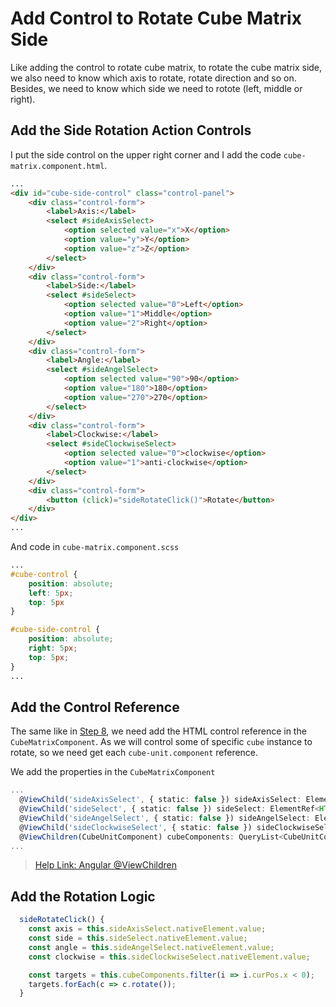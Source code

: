 # Add Control to Rotate Cube Matrix Side

Like adding the control to rotate cube matrix, to rotate the cube matrix side, we also need to know which axis to rotate, rotate direction and so on. Besides, we need to know which side we need to rotote (left, middle or right).

## Add the Side Rotation Action Controls

I put the side control on the upper right corner and I add the code `cube-matrix.component.html`.

``` html
...
<div id="cube-side-control" class="control-panel">
    <div class="control-form">
        <label>Axis:</label>
        <select #sideAxisSelect>
            <option selected value="x">X</option>
            <option value="y">Y</option>
            <option value="z">Z</option>
        </select>
    </div>
    <div class="control-form">
        <label>Side:</label>
        <select #sideSelect>
            <option selected value="0">Left</option>
            <option value="1">Middle</option>
            <option value="2">Right</option>
        </select>
    </div>
    <div class="control-form">
        <label>Angle:</label>
        <select #sideAngelSelect>
            <option selected value="90">90</option>
            <option value="180">180</option>
            <option value="270">270</option>
        </select>
    </div>
    <div class="control-form">
        <label>Clockwise:</label>
        <select #sideClockwiseSelect>
            <option selected value="0">clockwise</option>
            <option value="1">anti-clockwise</option>
        </select>
    </div>
    <div class="control-form">
        <button (click)="sideRotateClick()">Rotate</button>
    </div>
</div>
...
```

And code in `cube-matrix.component.scss`

``` css
...
#cube-control {
    position: absolute;
    left: 5px;
    top: 5px
}

#cube-side-control {
    position: absolute;
    right: 5px;
    top: 5px;
}
...
```

## Add the Control Reference

The same like in [Step 8](/tutorial/step8.md), we need add the HTML control reference in the `CubeMatrixComponent`. As we will control some of specific `cube` instance to rotate, so we need get each `cube-unit.component` reference.  

We add the properties in the `CubeMatrixComponent`

``` ts
...
  @ViewChild('sideAxisSelect', { static: false }) sideAxisSelect: ElementRef<HTMLSelectElement>;
  @ViewChild('sideSelect', { static: false }) sideSelect: ElementRef<HTMLSelectElement>;
  @ViewChild('sideAngelSelect', { static: false }) sideAngelSelect: ElementRef<HTMLSelectElement>;
  @ViewChild('sideClockwiseSelect', { static: false }) sideClockwiseSelect: ElementRef<HTMLSelectElement>;
  @ViewChildren(CubeUnitComponent) cubeComponents: QueryList<CubeUnitComponent>;
...
```

> [Help Link: Angular @ViewChildren](https://angular.io/api/core/ViewChildren)

## Add the Rotation Logic

``` ts
  sideRotateClick() {
    const axis = this.sideAxisSelect.nativeElement.value;
    const side = this.sideSelect.nativeElement.value;
    const angle = this.sideAngelSelect.nativeElement.value;
    const clockwise = this.sideClockwiseSelect.nativeElement.value;

    const targets = this.cubeComponents.filter(i => i.curPos.x < 0);
    targets.forEach(c => c.rotate());
  }
```